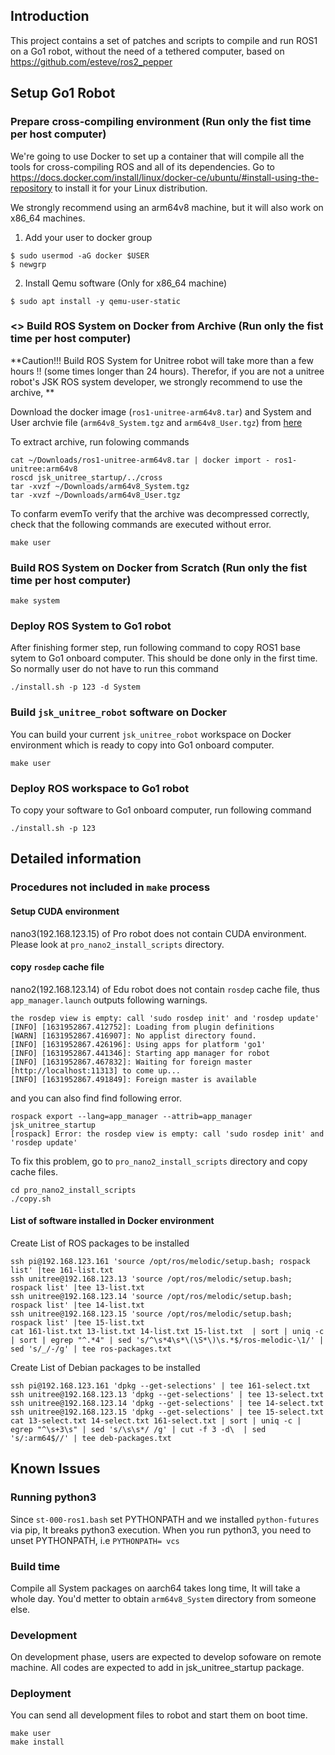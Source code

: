 ## Introduction

This project contains a set of patches and scripts to compile and run ROS1 on a Go1 robot, without the need of a tethered computer, based on https://github.com/esteve/ros2_pepper

## Setup Go1 Robot

### Prepare cross-compiling environment (Run only the fist time per host computer)

We're going to use Docker to set up a container that will compile all the tools for cross-compiling ROS and all of its dependencies. Go to https://docs.docker.com/install/linux/docker-ce/ubuntu/#install-using-the-repository to install it for your Linux distribution.

We strongly recommend using an arm64v8 machine, but it will also work on x86_64 machines.

1. Add your user to docker group
```
$ sudo usermod -aG docker $USER
$ newgrp
```

2. Install Qemu software (Only for x86_64 machine)
```
$ sudo apt install -y qemu-user-static
```

### <<For JSK users>> Build ROS System on Docker from Archive (Run only the fist time per host computer)

**Caution!!! Build ROS System for Unitree robot will take more than a few hours !! (some times longer than 24 hours). Therefor, if you are not a unitree robot's JSK ROS system developer, we strongly recommend to use the archive, **

Download the docker image (`ros1-unitree-arm64v8.tar`) and System and User archvie file (`arm64v8_System.tgz` and `arm64v8_User.tgz`) from [here](https://drive.google.com/drive/u/2/folders/1SBA9oAwjfD84yRFEB-jsCH1m5Q8eEGSK)

To extract archive, run folowing commands
```
cat ~/Downloads/ros1-unitree-arm64v8.tar | docker import - ros1-unitree:arm64v8
roscd jsk_unitree_startup/../cross
tar -xvzf ~/Downloads/arm64v8_System.tgz
tar -xvzf ~/Downloads/arm64v8_User.tgz
```

To confarm evemTo verify that the archive was decompressed correctly, check that the following commands are executed without error.
```
make user
```

### Build ROS System on Docker from Scratch (Run only the fist time per host computer)

```
make system
```

### Deploy ROS System to Go1 robot

After finishing former step, run following command to copy ROS1 base sytem to Go1 onboard computer. This should be done only in the first time. So normally user do not have to run this command

```
./install.sh -p 123 -d System
```

### Build `jsk_unitree_robot` software on Docker

You can build your current `jsk_unitree_robot` workspace on Docker environment which is ready to copy into Go1 onboard computer.

```
make user
```

### Deploy ROS workspace to Go1 robot

To copy your software to Go1 onboard computer, run following command

```
./install.sh -p 123
```

## Detailed information

### Procedures not included in `make` process

#### Setup CUDA environment

nano3(192.168.123.15) of Pro robot does not contain CUDA environment. Please look at `pro_nano2_install_scripts` directory.

#### copy `rosdep` cache file

nano2(192.168.123.14) of Edu robot does not contain `rosdep` cache file, thus `app_manager.launch` outputs following warnings.

```
the rosdep view is empty: call 'sudo rosdep init' and 'rosdep update'
[INFO] [1631952867.412752]: Loading from plugin definitions
[WARN] [1631952867.416907]: No applist directory found.
[INFO] [1631952867.426196]: Using apps for platform 'go1'
[INFO] [1631952867.441346]: Starting app manager for robot
[INFO] [1631952867.467832]: Waiting for foreign master [http://localhost:11313] to come up...
[INFO] [1631952867.491849]: Foreign master is available
```
and you can also find find following error.
```
rospack export --lang=app_manager --attrib=app_manager jsk_unitree_startup
[rospack] Error: the rosdep view is empty: call 'sudo rosdep init' and 'rosdep update'
```

To fix this problem, go to `pro_nano2_install_scripts` directory and copy cache files.
```
cd pro_nano2_install_scripts
./copy.sh
```

#### List of software installed in Docker environment

Create List of ROS packages to be installed
```
ssh pi@192.168.123.161 'source /opt/ros/melodic/setup.bash; rospack list' |tee 161-list.txt
ssh unitree@192.168.123.13 'source /opt/ros/melodic/setup.bash; rospack list' |tee 13-list.txt
ssh unitree@192.168.123.14 'source /opt/ros/melodic/setup.bash; rospack list' |tee 14-list.txt
ssh unitree@192.168.123.15 'source /opt/ros/melodic/setup.bash; rospack list' |tee 15-list.txt
cat 161-list.txt 13-list.txt 14-list.txt 15-list.txt  | sort | uniq -c | sort | egrep "^.*4" | sed 's/^\s*4\s*\(\S*\)\s.*$/ros-melodic-\1/' | sed 's/_/-/g' | tee ros-packages.txt
```

Create List of Debian packages to be installed
```
ssh pi@192.168.123.161 'dpkg --get-selections' | tee 161-select.txt
ssh unitree@192.168.123.13 'dpkg --get-selections' | tee 13-select.txt
ssh unitree@192.168.123.14 'dpkg --get-selections' | tee 14-select.txt
ssh unitree@192.168.123.15 'dpkg --get-selections' | tee 15-select.txt
cat 13-select.txt 14-select.txt 161-select.txt | sort | uniq -c | egrep "^\s+3\s" | sed 's/\s\s*/ /g' | cut -f 3 -d\  | sed 's/:arm64$//' | tee deb-packages.txt
```

## Known Issues

### Running python3

Since `st-000-ros1.bash` set PYTHONPATH and we installed `python-futures` via pip, It breaks python3 execution.
When you run python3, you need to unset PYTHONPATH, i.e `PYTHONPATH= vcs`

### Build time

Compile all System packages on aarch64 takes long time, It will take a whole day. You'd metter to obtain `arm64v8_System` directory from someone else.



### Development

On development phase, users are expected to develop sofoware on remote machine. All codes are expected to add in jsk_unitree_startup package.

### Deployment

You can send all development files to robot and start them on boot time.

```
make user
make install
```
